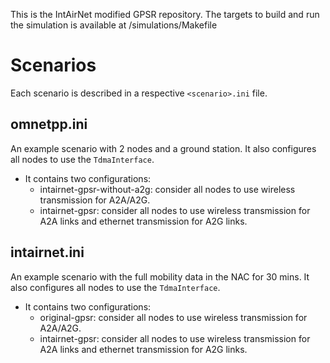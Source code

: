 This is the IntAirNet modified GPSR repository. The targets to build and run the simulation is available at /simulations/Makefile

# Scenarios
Each scenario is described in a respective `<scenario>.ini` file.

## omnetpp.ini
An example scenario with 2 nodes and a ground station.
It also configures all nodes to use the `TdmaInterface`.
- It contains two configurations:
    - intairnet-gpsr-without-a2g: consider all nodes to use wireless transmission for A2A/A2G.
    - intairnet-gpsr: consider all nodes to use wireless transmission for A2A links and ethernet transmission for A2G links.

## intairnet.ini
An example scenario with the full mobility data in the NAC for 30 mins.
It also configures all nodes to use the `TdmaInterface`.
- It contains two configurations:
    - original-gpsr: consider all nodes to use wireless transmission for A2A/A2G.
    - intairnet-gpsr: consider all nodes to use wireless transmission for A2A links and ethernet transmission for A2G links.
